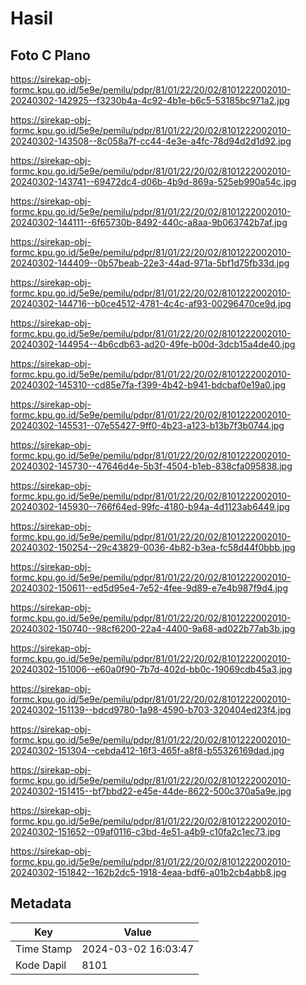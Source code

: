 # Hasil

## Foto C Plano

https://sirekap-obj-formc.kpu.go.id/5e9e/pemilu/pdpr/81/01/22/20/02/8101222002010-20240302-142925--f3230b4a-4c92-4b1e-b6c5-53185bc971a2.jpg

https://sirekap-obj-formc.kpu.go.id/5e9e/pemilu/pdpr/81/01/22/20/02/8101222002010-20240302-143508--8c058a7f-cc44-4e3e-a4fc-78d94d2d1d92.jpg

https://sirekap-obj-formc.kpu.go.id/5e9e/pemilu/pdpr/81/01/22/20/02/8101222002010-20240302-143741--69472dc4-d06b-4b9d-869a-525eb990a54c.jpg

https://sirekap-obj-formc.kpu.go.id/5e9e/pemilu/pdpr/81/01/22/20/02/8101222002010-20240302-144111--6f65730b-8492-440c-a8aa-9b063742b7af.jpg

https://sirekap-obj-formc.kpu.go.id/5e9e/pemilu/pdpr/81/01/22/20/02/8101222002010-20240302-144409--0b57beab-22e3-44ad-971a-5bf1d75fb33d.jpg

https://sirekap-obj-formc.kpu.go.id/5e9e/pemilu/pdpr/81/01/22/20/02/8101222002010-20240302-144716--b0ce4512-4781-4c4c-af93-00296470ce9d.jpg

https://sirekap-obj-formc.kpu.go.id/5e9e/pemilu/pdpr/81/01/22/20/02/8101222002010-20240302-144954--4b6cdb63-ad20-49fe-b00d-3dcb15a4de40.jpg

https://sirekap-obj-formc.kpu.go.id/5e9e/pemilu/pdpr/81/01/22/20/02/8101222002010-20240302-145310--cd85e7fa-f399-4b42-b941-bdcbaf0e19a0.jpg

https://sirekap-obj-formc.kpu.go.id/5e9e/pemilu/pdpr/81/01/22/20/02/8101222002010-20240302-145531--07e55427-9ff0-4b23-a123-b13b7f3b0744.jpg

https://sirekap-obj-formc.kpu.go.id/5e9e/pemilu/pdpr/81/01/22/20/02/8101222002010-20240302-145730--47646d4e-5b3f-4504-b1eb-838cfa095838.jpg

https://sirekap-obj-formc.kpu.go.id/5e9e/pemilu/pdpr/81/01/22/20/02/8101222002010-20240302-145930--766f64ed-99fc-4180-b94a-4d1123ab6449.jpg

https://sirekap-obj-formc.kpu.go.id/5e9e/pemilu/pdpr/81/01/22/20/02/8101222002010-20240302-150254--29c43829-0036-4b82-b3ea-fc58d44f0bbb.jpg

https://sirekap-obj-formc.kpu.go.id/5e9e/pemilu/pdpr/81/01/22/20/02/8101222002010-20240302-150611--ed5d95e4-7e52-4fee-9d89-e7e4b987f9d4.jpg

https://sirekap-obj-formc.kpu.go.id/5e9e/pemilu/pdpr/81/01/22/20/02/8101222002010-20240302-150740--98cf6200-22a4-4400-9a68-ad022b77ab3b.jpg

https://sirekap-obj-formc.kpu.go.id/5e9e/pemilu/pdpr/81/01/22/20/02/8101222002010-20240302-151006--e60a0f90-7b7d-402d-bb0c-19069cdb45a3.jpg

https://sirekap-obj-formc.kpu.go.id/5e9e/pemilu/pdpr/81/01/22/20/02/8101222002010-20240302-151139--bdcd9780-1a98-4590-b703-320404ed23f4.jpg

https://sirekap-obj-formc.kpu.go.id/5e9e/pemilu/pdpr/81/01/22/20/02/8101222002010-20240302-151304--cebda412-16f3-465f-a8f8-b55326169dad.jpg

https://sirekap-obj-formc.kpu.go.id/5e9e/pemilu/pdpr/81/01/22/20/02/8101222002010-20240302-151415--bf7bbd22-e45e-44de-8622-500c370a5a9e.jpg

https://sirekap-obj-formc.kpu.go.id/5e9e/pemilu/pdpr/81/01/22/20/02/8101222002010-20240302-151652--09af0116-c3bd-4e51-a4b9-c10fa2c1ec73.jpg

https://sirekap-obj-formc.kpu.go.id/5e9e/pemilu/pdpr/81/01/22/20/02/8101222002010-20240302-151842--162b2dc5-1918-4eaa-bdf6-a01b2cb4abb8.jpg


## Metadata

| Key        | Value               |
| ---------- | ------------------- |
| Time Stamp | 2024-03-02 16:03:47 |
| Kode Dapil | 8101                |



